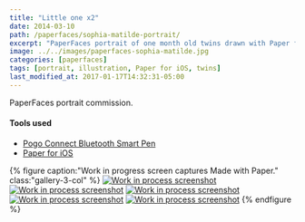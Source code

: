 ```yaml
---
title: "Little one x2"
date: 2014-03-10
path: /paperfaces/sophia-matilde-portrait/
excerpt: "PaperFaces portrait of one month old twins drawn with Paper for iOS on an iPad."
image: ../../images/paperfaces-sophia-matilde.jpg
categories: [paperfaces]
tags: [portrait, illustration, Paper for iOS, twins]
last_modified_at: 2017-01-17T14:32:31-05:00
---
```


PaperFaces portrait commission.

#### Tools used

- [Pogo Connect Bluetooth Smart Pen](https://www.amazon.com/gp/product/B009K448L4/ref=as_li_ss_tl?ie=UTF8&camp=1789&creative=390957&creativeASIN=B009K448L4&linkCode=as2&tag=mademist-20)
- [Paper for iOS](https://paper.bywetransfer.com/)

{% figure caption:"Work in progress screen captures Made with Paper." class:"gallery-3-col" %}
[![Work in process screenshot](../../images/paperfaces-sophia-matilde-process-1-600.jpg)](../../images/paperfaces-sophia-matilde-process-1-lg.jpg)
[![Work in process screenshot](../../images/paperfaces-sophia-matilde-process-2-600.jpg)](../../images/paperfaces-sophia-matilde-process-2-lg.jpg)
[![Work in process screenshot](../../images/paperfaces-sophia-matilde-process-3-600.jpg)](../../images/paperfaces-sophia-matilde-process-3-lg.jpg)
[![Work in process screenshot](../../images/paperfaces-sophia-matilde-process-4-600.jpg)](../../images/paperfaces-sophia-matilde-process-4-lg.jpg)
[![Work in process screenshot](../../images/paperfaces-sophia-matilde-process-5-600.jpg)](../../images/paperfaces-sophia-matilde-process-5-lg.jpg)
{% endfigure %}
